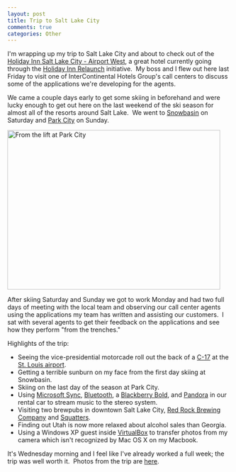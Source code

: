 ```yaml
--- 
layout: post
title: Trip to Salt Lake City
comments: true
categories: Other
---
```

I'm wrapping up my trip to Salt Lake City and about to check out of the <a href="http://www.ichotelsgroup.com/h/d/hi/1/en/hotel/slcff">Holiday Inn Salt Lake City - Airport West</a>, a great hotel currently going through the <a href="http://relaunch.holidayinn.com/">Holiday Inn Relaunch</a> initiative.  My boss and I flew out here last Friday to visit one of InterContinental Hotels Group's call centers to discuss some of the applications we're developing for the agents.

We came a couple days early to get some skiing in beforehand and were lucky enough to get out here on the last weekend of the ski season for almost all of the resorts around Salt Lake.  We went to <a href="http://en.wikipedia.org/wiki/Snowbasin">Snowbasin</a> on Saturday and <a href="http://en.wikipedia.org/wiki/Park_City,_Utah">Park City</a> on Sunday.

<img class="size-full wp-image-610" title="dscf1953" src="http://cameronstokes.com/wp-content/uploads/2009/04/dscf1953.jpg" alt="From the lift at Park City" width="480" height="360" />

After skiing Saturday and Sunday we got to work Monday and had two full days of meeting with the local team and observing our call center agents using the applications my team has written and assisting our customers.  I sat with several agents to get their feedback on the applications and see how they perform "from the trenches."

Highlights of the trip:

* Seeing the vice-presidential motorcade roll out the back of a <a href="http://en.wikipedia.org/wiki/C-17_Globemaster_III">C-17</a> at the <a href="http://en.wikipedia.org/wiki/Lambert-St._Louis_International_Airport">St. Louis airport</a>.
* Getting a terrible sunburn on my face from the first day skiing at Snowbasin.
* Skiing on the last day of the season at Park City.
* Using <a href="http://en.wikipedia.org/wiki/Microsoft_Sync_Framework">Microsoft Sync</a>, <a href="http://en.wikipedia.org/wiki/Bluetooth">Bluetooth</a>, a <a href="http://en.wikipedia.org/wiki/BlackBerry_Bold">Blackberry Bold</a>, and <a href="http://en.wikipedia.org/wiki/Pandora_(music_service)">Pandora</a> in our rental car to stream music to the stereo system.
* Visiting two brewpubs in downtown Salt Lake City, <a href="http://www.redrockbrewing.com/">Red Rock Brewing Company</a> and <a href="http://www.squatters.com/">Squatters</a>.
* Finding out Utah is now more relaxed about alcohol sales than Georgia.
* Using a Windows XP guest inside <a href="http://en.wikipedia.org/wiki/VirtualBox">VirtualBox</a> to transfer photos from my camera which isn't recognized by Mac OS X on my Macbook.

It's Wednesday morning and I feel like I've already worked a full week; the trip was well worth it.  Photos from the trip are <a href="http://cameronstokes.com/gallery/salt-lake-city-april-2009/">here</a>.
